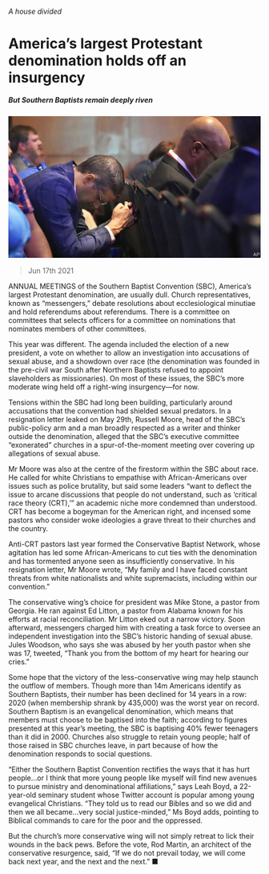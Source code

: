 ###### A house divided

# America’s largest Protestant denomination holds off an insurgency 

##### But Southern Baptists remain deeply riven 

![image](images/20210619_USP005_0.jpg) 

> Jun 17th 2021 

ANNUAL MEETINGS of the Southern Baptist Convention (SBC), America’s largest Protestant denomination, are usually dull. Church representatives, known as “messengers,” debate resolutions about ecclesiological minutiae and hold referendums about referendums. There is a committee on committees that selects officers for a committee on nominations that nominates members of other committees.

This year was different. The agenda included the election of a new president, a vote on whether to allow an investigation into accusations of sexual abuse, and a showdown over race (the denomination was founded in the pre-civil war South after Northern Baptists refused to appoint slaveholders as missionaries). On most of these issues, the SBC’s more moderate wing held off a right-wing insurgency—for now.


Tensions within the SBC had long been building, particularly around accusations that the convention had shielded sexual predators. In a resignation letter leaked on May 29th, Russell Moore, head of the SBC’s public-policy arm and a man broadly respected as a writer and thinker outside the denomination, alleged that the SBC’s executive committee “exonerated” churches in a spur-of-the-moment meeting over covering up allegations of sexual abuse.

Mr Moore was also at the centre of the firestorm within the SBC about race. He called for white Christians to empathise with African-Americans over issues such as police brutality, but said some leaders “want to deflect the issue to arcane discussions that people do not understand, such as ‘critical race theory (CRT),’” an academic niche more condemned than understood. CRT has become a bogeyman for the American right, and incensed some pastors who consider woke ideologies a grave threat to their churches and the country.

Anti-CRT pastors last year formed the Conservative Baptist Network, whose agitation has led some African-Americans to cut ties with the denomination and has tormented anyone seen as insufficiently conservative. In his resignation letter, Mr Moore wrote, “My family and I have faced constant threats from white nationalists and white supremacists, including within our convention.”

The conservative wing’s choice for president was Mike Stone, a pastor from Georgia. He ran against Ed Litton, a pastor from Alabama known for his efforts at racial reconciliation. Mr Litton eked out a narrow victory. Soon afterward, messengers charged him with creating a task force to oversee an independent investigation into the SBC’s historic handing of sexual abuse. Jules Woodson, who says she was abused by her youth pastor when she was 17, tweeted, “Thank you from the bottom of my heart for hearing our cries.”

Some hope that the victory of the less-conservative wing may help staunch the outflow of members. Though more than 14m Americans identify as Southern Baptists, their number has been declined for 14 years in a row: 2020 (when membership shrank by 435,000) was the worst year on record. Southern Baptism is an evangelical denomination, which means that members must choose to be baptised into the faith; according to figures presented at this year’s meeting, the SBC is baptising 40% fewer teenagers than it did in 2000. Churches also struggle to retain young people; half of those raised in SBC churches leave, in part because of how the denomination responds to social questions.

“Either the Southern Baptist Convention rectifies the ways that it has hurt people...or I think that more young people like myself will find new avenues to pursue ministry and denominational affiliations,” says Leah Boyd, a 22-year-old seminary student whose Twitter account is popular among young evangelical Christians. “They told us to read our Bibles and so we did and then we all became...very social justice-minded,” Ms Boyd adds, pointing to Biblical commands to care for the poor and the oppressed.

But the church’s more conservative wing will not simply retreat to lick their wounds in the back pews. Before the vote, Rod Martin, an architect of the conservative resurgence, said, “If we do not prevail today, we will come back next year, and the next and the next.” ■

